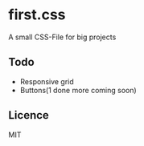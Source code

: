 # first.css
A small CSS-File for big projects

## Todo
* Responsive grid
* Buttons(1 done more coming soon)

## Licence
MIT

